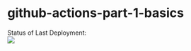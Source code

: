 # github-actions-part-1-basics


Status of Last Deployment:<br>
<img src="https://github.com/Ilya-Boosh/github-actions-part-1-basics/workflows/My-GitHubActions-Basics/badge.svg?branch=main"><br>


